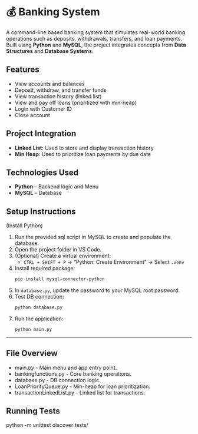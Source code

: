 
# 💰 Banking System

A command-line based banking system that simulates real-world banking operations such as deposits, withdrawals, transfers, and loan payments. Built using **Python** and **MySQL**, the project integrates concepts from **Data Structures** and **Database Systems**.


## Features

- View accounts and balances
- Deposit, withdraw, and transfer funds
- View transaction history (linked list)
- View and pay off loans (prioritized with min-heap)
- Login with Customer ID
- Close account

## Project Integration

- **Linked List**: Used to store and display transaction history
- **Min Heap**: Used to prioritize loan payments by due date


## Technologies Used

- **Python** – Backend logic and Menu
- **MySQL** – Database


## Setup Instructions 
(Install Python)

1. Run the provided sql script in MySQL to create and populate the database.
2. Open the project folder in VS Code.
3. (Optional) Create a virtual environment:
   - `CTRL + SHIFT + P` → “Python: Create Environment” → Select `.venv`
4. Install required package:
   ```bash
   pip install mysql-connector-python
   ```
5. In `database.py`, update the password to your MySQL root password.
6. Test DB connection:
   ```bash
   python database.py
   ```
7. Run the application:
   ```bash
   python main.py
   ```

---

## File Overview

-  main.py - Main menu and app entry point.                
- bankingfunctions.py - Core banking operations.
- database.py - DB connection logic.
- LoanPriorityQueue.py - Min-heap for loan prioritization. 
- transactionLinkedList.py - Linked list for transactions.

## Running Tests
python -m unittest discover tests/
